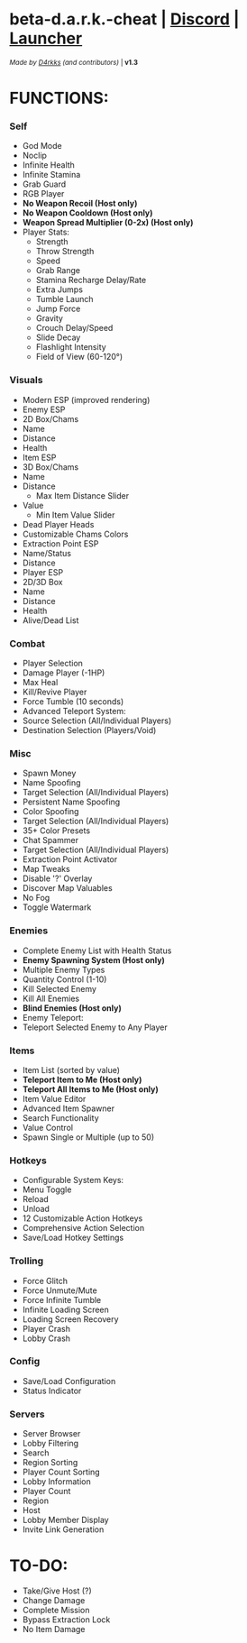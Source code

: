 # beta-d.a.r.k.-cheat | [Discord](https://discord.gg/RAR8D26P4s) | [Launcher](https://github.com/hdunl/DarkInjector/releases/latest)
<sub>*Made by [D4rkks](https://github.com/D4rkks) (and contributors)* | **v1.3**</sub>

# **FUNCTIONS:**

### Self
- God Mode
- Noclip
- Infinite Health
- Infinite Stamina
- Grab Guard
- RGB Player
- **No Weapon Recoil (**Host only**)**
- **No Weapon Cooldown (**Host only**)**
- **Weapon Spread Multiplier (0-2x) (**Host only**)**
- Player Stats:
  - Strength
  - Throw Strength
  - Speed
  - Grab Range
  - Stamina Recharge Delay/Rate
  - Extra Jumps
  - Tumble Launch
  - Jump Force
  - Gravity
  - Crouch Delay/Speed
  - Slide Decay
  - Flashlight Intensity
  - Field of View (60-120°)

### Visuals
- Modern ESP (improved rendering)
- Enemy ESP
 - 2D Box/Chams
 - Name
 - Distance
 - Health
- Item ESP
 - 3D Box/Chams
 - Name
 - Distance
   - Max Item Distance Slider
 - Value
   - Min Item Value Slider
 - Dead Player Heads
- Customizable Chams Colors
- Extraction Point ESP
 - Name/Status
 - Distance
- Player ESP
 - 2D/3D Box
 - Name
 - Distance
 - Health
 - Alive/Dead List

### Combat
- Player Selection
- Damage Player (-1HP)
- Max Heal
- Kill/Revive Player
- Force Tumble (10 seconds)
- Advanced Teleport System:
 - Source Selection (All/Individual Players)
 - Destination Selection (Players/Void)

### Misc
- Spawn Money
- Name Spoofing
 - Target Selection (All/Individual Players)
 - Persistent Name Spoofing
- Color Spoofing
 - Target Selection (All/Individual Players)
 - 35+ Color Presets
- Chat Spammer
 - Target Selection (All/Individual Players)
- Extraction Point Activator
- Map Tweaks
 - Disable '?' Overlay
 - Discover Map Valuables
- No Fog
- Toggle Watermark

### Enemies
- Complete Enemy List with Health Status
- **Enemy Spawning System (**Host only**)**
 - Multiple Enemy Types
 - Quantity Control (1-10)
- Kill Selected Enemy
- Kill All Enemies
- **Blind Enemies (**Host only**)**
- Enemy Teleport:
 - Teleport Selected Enemy to Any Player

### Items
- Item List (sorted by value)
- **Teleport Item to Me (**Host only**)**
- **Teleport All Items to Me (**Host only**)**
- Item Value Editor
- Advanced Item Spawner
 - Search Functionality
 - Value Control
 - Spawn Single or Multiple (up to 50)

### Hotkeys
- Configurable System Keys:
 - Menu Toggle
 - Reload
 - Unload
- 12 Customizable Action Hotkeys
- Comprehensive Action Selection
- Save/Load Hotkey Settings

### Trolling
- Force Glitch
- Force Unmute/Mute
- Force Infinite Tumble
- Infinite Loading Screen
- Loading Screen Recovery
- Player Crash
- Lobby Crash

### Config
- Save/Load Configuration
- Status Indicator

### Servers
- Server Browser
- Lobby Filtering
 - Search
 - Region Sorting
 - Player Count Sorting
- Lobby Information
 - Player Count
 - Region
 - Host
- Lobby Member Display
- Invite Link Generation

# **TO-DO:**
- Take/Give Host (?)
- Change Damage
- Complete Mission
- Bypass Extraction Lock
- No Item Damage
